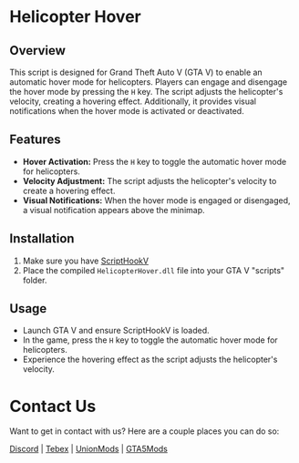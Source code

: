 # Helicopter Hover

## Overview

This script is designed for Grand Theft Auto V (GTA V) to enable an automatic hover mode for helicopters. Players can engage and disengage the hover mode by pressing the `H` key. The script adjusts the helicopter's velocity, creating a hovering effect. Additionally, it provides visual notifications when the hover mode is activated or deactivated.

## Features

- **Hover Activation:** Press the `H` key to toggle the automatic hover mode for helicopters.
- **Velocity Adjustment:** The script adjusts the helicopter's velocity to create a hovering effect.
- **Visual Notifications:** When the hover mode is engaged or disengaged, a visual notification appears above the minimap.

## Installation

1. Make sure you have [ScriptHookV](http://www.dev-c.com/gtav/scripthookv/)
2. Place the compiled `HelicopterHover.dll` file into your GTA V "scripts" folder.

## Usage

- Launch GTA V and ensure ScriptHookV is loaded.
- In the game, press the `H` key to toggle the automatic hover mode for helicopters.
- Experience the hovering effect as the script adjusts the helicopter's velocity.

# Contact Us

Want to get in contact with us? Here are a couple places you can do so:

[Discord](https://discord.gg/tKQgdQuJYF) | [Tebex](https://skyhigh-modifications.tebex.io/) | [UnionMods](https://unionmods.com/viewauthor?author=592) | [GTA5Mods](https://www.gta5-mods.com/users/BerkshireMods)
